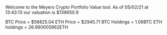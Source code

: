 Welcome to the Meyers Crypto Portfolio Value tool. 
As of 05/02/21 at 13:43:13 our valuation is $139650.9 

BTC Price = $56825.04
 ETH Price = $2945.71
BTC Holdings = 1.06BTC
 ETH holdings = 26.960005962ETH 
